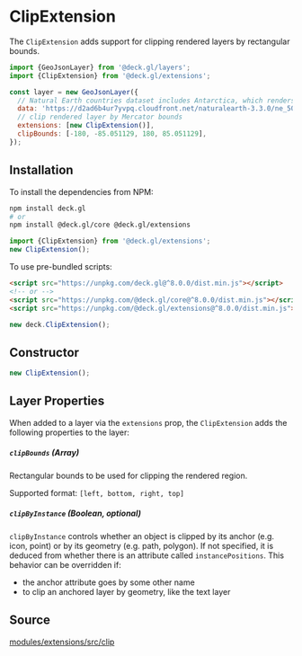 
# ClipExtension

The `ClipExtension` adds support for clipping rendered layers by rectangular bounds.

```js
import {GeoJsonLayer} from '@deck.gl/layers';
import {ClipExtension} from '@deck.gl/extensions';

const layer = new GeoJsonLayer({
  // Natural Earth countries dataset includes Antarctica, which renders stretched further to south in MapView with viewState normalization disabled
  data: 'https://d2ad6b4ur7yvpq.cloudfront.net/naturalearth-3.3.0/ne_50m_admin_0_countries.geojson',
  // clip rendered layer by Mercator bounds
  extensions: [new ClipExtension()],
  clipBounds: [-180, -85.051129, 180, 85.051129],
});
```

## Installation

To install the dependencies from NPM:

```bash
npm install deck.gl
# or
npm install @deck.gl/core @deck.gl/extensions
```

```js
import {ClipExtension} from '@deck.gl/extensions';
new ClipExtension();
```

To use pre-bundled scripts:

```html
<script src="https://unpkg.com/deck.gl@^8.0.0/dist.min.js"></script>
<!-- or -->
<script src="https://unpkg.com/@deck.gl/core@^8.0.0/dist.min.js"></script>
<script src="https://unpkg.com/@deck.gl/extensions@^8.0.0/dist.min.js"></script>
```

```js
new deck.ClipExtension();
```

## Constructor

```js
new ClipExtension();
```

## Layer Properties

When added to a layer via the `extensions` prop, the `ClipExtension` adds the following properties to the layer:
##### `clipBounds` (Array)

Rectangular bounds to be used for clipping the rendered region.

Supported format: `[left, bottom, right, top]`

##### `clipByInstance` (Boolean, optional)

`clipByInstance` controls whether an object is clipped by its anchor (e.g. icon, point) or by its geometry (e.g. path, polygon). If not specified, it is deduced from whether there is an attribute called `instancePositions`. This behavior can be overridden if:

- the anchor attribute goes by some other name
- to clip an anchored layer by geometry, like the text layer

## Source

[modules/extensions/src/clip](https://github.com/visgl/deck.gl/tree/8.7-release/modules/extensions/src/clip)
